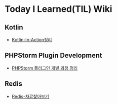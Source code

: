# Today I Learned(TIL) Wiki

## Kotlin
- [Kotlin-In-Action정리](https://github.com/boboram/TIL/blob/main/Kotlin/Kotlin-In-Action.md)

## PHPStorm Plugin Development
- [PHPStorm 플러그인 개발 과정 정리](https://github.com/boboram/TIL/blob/main/Plugin/PHPStorm-Plugin.md)

## Redis
- [Redis-자료찾아보기](https://github.com/boboram/TIL/blob/main/Redis/Redis-%EC%9E%90%EB%A3%8C%EC%B0%BE%EC%95%84%EB%B3%B4%EA%B8%B0.md)
